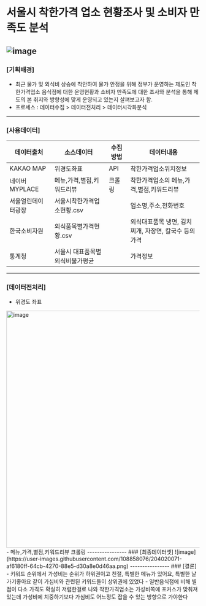 # 서울시 착한가격 업소 현황조사 및 소비자 만족도 분석
![image](https://user-images.githubusercontent.com/108858076/204014633-aacc8135-b67e-48e0-ac1f-36f598e68de5.png)
--------------
### [기획배경]
- 최근 물가 및 외식비 상승에 착안하여 물가 안정을 위해 정부가 운영하는 제도인 착한가격업소 음식점에 대한 운영현황과 소비자 만족도에 대한 조사와 분석을 통해 제도의 본 취지와 방향성에 맞게 운영되고 있는지 살펴보고자 함.
- 프로세스 : 데이터수집 > 데이터전처리 > 데이터시각화분석
--------------
### [사용데이터]
|데이터출처|소스데이터|수집방법|데이터내용|
|----------------|----------|-----------|------------|
|KAKAO MAP|위경도좌표|API|착한가격업소위치정보|
|네이버MYPLACE|메뉴,가격,별점,키워드리뷰|크롤링|착한가격업소의 메뉴,가격,별점,키워드리뷰|
|서울열린데이터광장|서울시착한가격업소현황.csv||업소명,주소,전화번호|
|한국소비자원|외식품목별가격현황.csv||외식대표품목 냉면, 김치찌개, 자장면, 칼국수 등의 가격|
|통계청|서울시 대표품목별외식비물가평균||가격정보|
----------------
### [데이터전처리]
- 위경도 좌표
<img width="618" alt="image" src="https://user-images.githubusercontent.com/108858076/204019705-2601cc5e-f94d-4aba-8adb-49c4deb1501b.png">
- 메뉴,가격,별점,키워드리뷰 크롤링 
----------------
### [최종데이터셋]
![image](https://user-images.githubusercontent.com/108858076/204020071-af6180ff-64cb-4270-88e5-d30a8e0d46aa.png)
----------------
### [결론]
- 키워드 순위에서 가성비는 순위가 하위권이고 친절, 특별한 메뉴가 있어요, 특별한 날 가기좋아요 같이 가심비와 관련된 키워드들이 상위권에 있었다
- 일반음식점에 비해 별점이 다소 가격도 확실히 저렴한걸로 나와 착한가격업소는 가성비쪽에 포커스가 맞춰져 있는데 가성비에 치중하기보다 가심비도 어느정도 잡을 수 있는 방향으로 가야한다
